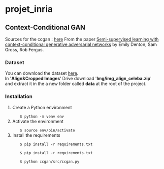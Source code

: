 # projet_inria

## Context-Conditional GAN

Sources for the ccgan : [here](https://github.com/eriklindernoren/PyTorch-GAN#context-conditional-gan)
From the paper [Semi-supervised learning with context-conditional generative adversarial networks](https://arxiv.org/pdf/1611.06430.pdf) by Emily Denton, Sam Gross, Rob Fergus.

### Dataset

You can download the dataset [here](http://mmlab.ie.cuhk.edu.hk/projects/CelebA.html).<br>
In '**Align&Cropped Images**' Drive download '**Img/img_align_celeba.zip**' and extract it in the a new folder called **data** at the root of the project.

### Installation

<ol>
<li>Create a Python environment</li>
<ol>
<code>$ python -m venv env</code>
</ol>
<li>Activate the environment</li>
<ol>
<code>$ source env/bin/activate</code>
</ol>
<li>Install the requirements</li>
<ol>
<code>$ pip install -r requirements.txt</code>
</ol>
<ol>
<code>$ pip install -r requirements.txt</code>
</ol>
<ol>
<code>$ python ccgan/src/ccgan.py</code>
</ol>
</ol>